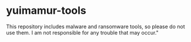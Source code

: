 # yuimamur-tools
This repository includes malware and ransomware tools, so please do not use them. I am not responsible for any trouble that may occur."
<br>

